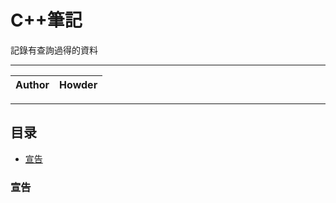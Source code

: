 C++筆記
===========================
記錄有查詢過得的資料

****
	
|Author|Howder|
|---|---


****
## 目录
* [宣告](#宣告)




















































### 宣告
